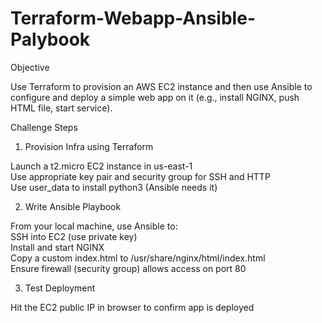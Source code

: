 # Terraform-Webapp-Ansible-Palybook

						
Objective						
						
Use Terraform to provision an AWS EC2 instance and then use Ansible to configure and deploy a simple web app on it (e.g., install NGINX, push HTML file, start service).						
						
Challenge Steps						
						
1. Provision Infra using Terraform						
						
Launch a t2.micro EC2 instance in us-east-1						
Use appropriate key pair and security group for SSH and HTTP						
Use user_data to install python3 (Ansible needs it)						
						
2. Write Ansible Playbook						
						
From your local machine, use Ansible to:						
SSH into EC2 (use private key)						
Install and start NGINX						
Copy a custom index.html to /usr/share/nginx/html/index.html						
Ensure firewall (security group) allows access on port 80						
						
3. Test Deployment						
						
Hit the EC2 public IP in browser to confirm app is deployed						
						
	
